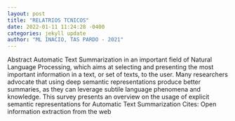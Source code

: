 ```yaml
--- 
layout: post 
title: "RELATRIOS TCNICOS" 
date: 2022-01-11 11:24:28 -0400 
categories: jekyll update 
author: "ML INACIO, TAS PARDO - 2021" 
--- 
```

Abstract Automatic Text Summarization in an important field of Natural Language Processing, which aims at selecting and presenting the most important information in a text, or set of texts, to the user. Many researchers advocate that using deep semantic representations produce better summaries, as they can leverage subtile language phenomena and knowledge. This survey presents an overview on the usage of explicit semantic representations for Automatic Text Summarization Cites: Open information extraction from the web